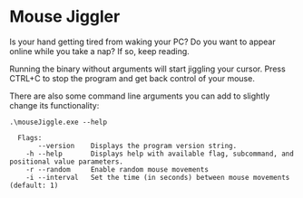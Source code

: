 # Mouse Jiggler
Is your hand getting tired from waking your PC? Do you want to appear online while you take a nap? If so, keep reading. 

Running the binary without arguments will start jiggling your cursor. Press CTRL+C to stop the program and get back control of your mouse.

There are also some command line arguments you can add to slightly change its functionality:

`.\mouseJiggle.exe --help`

```
  Flags:
       --version    Displays the program version string.
    -h --help       Displays help with available flag, subcommand, and positional value parameters.
    -r --random     Enable random mouse movements
    -i --interval   Set the time (in seconds) between mouse movements (default: 1)
```